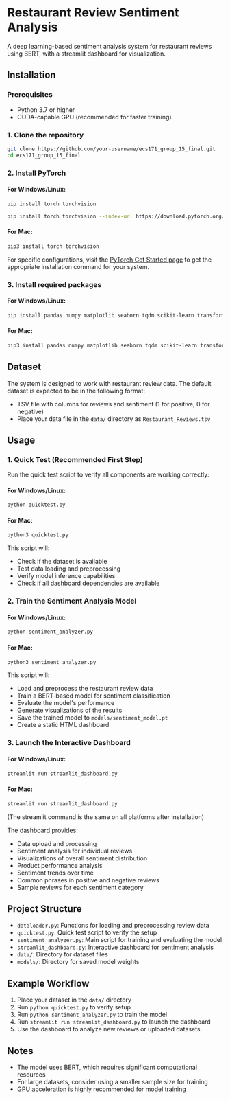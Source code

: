 # Restaurant Review Sentiment Analysis

A deep learning-based sentiment analysis system for restaurant reviews using BERT, with a streamlit dashboard for visualization.

## Installation

### Prerequisites

- Python 3.7 or higher
- CUDA-capable GPU (recommended for faster training)

### 1. Clone the repository

```bash
git clone https://github.com/your-username/ecs171_group_15_final.git
cd ecs171_group_15_final
```

### 2. Install PyTorch

#### For Windows/Linux:
```bash
pip install torch torchvision

pip install torch torchvision --index-url https://download.pytorch.org/whl/cuX.X
```

#### For Mac:
```bash
pip3 install torch torchvision
```

For specific configurations, visit the [PyTorch Get Started page](https://pytorch.org/get-started/locally/) to get the appropriate installation command for your system.

### 3. Install required packages

#### For Windows/Linux:
```bash
pip install pandas numpy matplotlib seaborn tqdm scikit-learn transformers plotly streamlit
```

#### For Mac:
```bash
pip3 install pandas numpy matplotlib seaborn tqdm scikit-learn transformers plotly streamlit
```

## Dataset

The system is designed to work with restaurant review data. The default dataset is expected to be in the following format:

- TSV file with columns for reviews and sentiment (1 for positive, 0 for negative)
- Place your data file in the `data/` directory as `Restaurant_Reviews.tsv`

## Usage

### 1. Quick Test (Recommended First Step)

Run the quick test script to verify all components are working correctly:

#### For Windows/Linux:
```bash
python quicktest.py
```

#### For Mac:
```bash
python3 quicktest.py
```

This script will:
- Check if the dataset is available
- Test data loading and preprocessing
- Verify model inference capabilities
- Check if all dashboard dependencies are available

### 2. Train the Sentiment Analysis Model

#### For Windows/Linux:
```bash
python sentiment_analyzer.py
```

#### For Mac:
```bash
python3 sentiment_analyzer.py
```

This script will:
- Load and preprocess the restaurant review data
- Train a BERT-based model for sentiment classification
- Evaluate the model's performance
- Generate visualizations of the results
- Save the trained model to `models/sentiment_model.pt`
- Create a static HTML dashboard

### 3. Launch the Interactive Dashboard

#### For Windows/Linux:
```bash
streamlit run streamlit_dashboard.py
```

#### For Mac:
```bash
streamlit run streamlit_dashboard.py
```
(The streamlit command is the same on all platforms after installation)

The dashboard provides:
- Data upload and processing
- Sentiment analysis for individual reviews
- Visualizations of overall sentiment distribution
- Product performance analysis
- Sentiment trends over time
- Common phrases in positive and negative reviews
- Sample reviews for each sentiment category

## Project Structure

- `dataloader.py`: Functions for loading and preprocessing review data
- `quicktest.py`: Quick test script to verify the setup
- `sentiment_analyzer.py`: Main script for training and evaluating the model
- `streamlit_dashboard.py`: Interactive dashboard for sentiment analysis
- `data/`: Directory for dataset files
- `models/`: Directory for saved model weights

## Example Workflow

1. Place your dataset in the `data/` directory
2. Run `python quicktest.py` to verify setup
3. Run `python sentiment_analyzer.py` to train the model
4. Run `streamlit run streamlit_dashboard.py` to launch the dashboard
5. Use the dashboard to analyze new reviews or uploaded datasets

## Notes

- The model uses BERT, which requires significant computational resources
- For large datasets, consider using a smaller sample size for training
- GPU acceleration is highly recommended for model training
